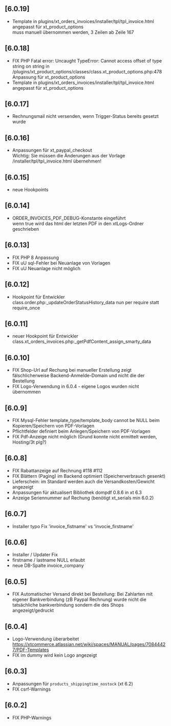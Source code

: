 ## [6.0.19]
- Template in plugins/xt_orders_invoices/installer/tpl/tpl_invoice.html angepasst für xt_product_options  
  muss manuell übernommen werden, 3 Zeilen ab Zeile 167

## [6.0.18]
- FIX PHP Fatal error:  Uncaught TypeError: Cannot access offset of type string on string in /plugins/xt_product_options/classes/class.xt_product_options.php:478  
  Anpassung für xt_product_options
- Template in plugins/xt_orders_invoices/installer/tpl/tpl_invoice.html angepasst für xt_product_options

## [6.0.17]
- Rechnungsmail nicht versenden, wenn Trigger-Status bereits gesetzt wurde 

## [6.0.16]
- Anpassungen für xt_paypal_checkout  
  Wichtig: Sie müssen die Änderungen aus der Vorlage /installer/tpl/tpl_invoice.html übernehmen!

## [6.0.15]
- neue Hookpoints

## [6.0.14]
- ORDER_INVOICES_PDF_DEBUG-Konstante eingeführt  
  wenn true wird das html der letzten PDF in den xtLogs-Ordner geschrieben

## [6.0.13]
- FIX PHP 8 Anpassung
- FIX uU sql-Fehler bei Neuanlage von Vorlagen
- FIX uU Neuanlage nicht möglich

## [6.0.12]
- Hookpoint für Entwickler class.order.php:_updateOrderStatusHistory_data nun per require statt require_once

## [6.0.11]
- neuer Hookpoint für Entwickler class.xt_orders_invoices.php:_getPdfContent_assign_smarty_data

## [6.0.10]
- FIX Shop-Url auf Rechung bei manueller Erstellung zeigt fälschlicherweise Backend-Anmelde-Domain und nicht die der Bestellung
- FIX Logo-Verwendung in 6.0.4 - eigene Logos wurden nicht übernommen

## [6.0.9]
- FIX Mysql-Fehler template_type/template_body cannot be NULL beim Kopieren/Speichern von PDF-Vorlagen
- Pflichtfelder definiert beim Anlegen/Speichern von PDF-Vorlagen
- FIX Pdf-Anzeige nicht möglich (Grund konnte nicht ermittelt werden, Hosting/3t plg?)

## [6.0.8]
- FIX Rabattanzeige auf Rechnung #118 #112
- FIX Blättern (Paging) im Backend optimiert (Speicherverbrauch gesenkt)
- Lieferschein: im Standard werden auch die Versandkosten/Gewicht angezeigt
- Anpassungen für aktualisert Bibliothek dompdf 0.8.6 in xt 6.3
- Anzeige Seriennummer auf Rechung (benötigt xt_serials min 6.0.2)
 
## [6.0.7]
- Installer typo Fix 'invoice_fistname' vs 'invocie_firstname'

## [6.0.6]
- Installer / Updater Fix
- firstname / lastname NULL erlaubt
- neue DB-Spalte invoice_company

## [6.0.5]
- FIX Automatischer Versand direkt bei Bestellung: Bei Zahlarten mit eigener Bankverbindung (zB Paypal Rechnung) wurde nicht die tatsächliche bankverbindung sondern die des Shops angezeigt/gedruckt

## [6.0.4]
- Logo-Verwendung überarbeitet https://xtcommerce.atlassian.net/wiki/spaces/MANUAL/pages/70844427/PDF-Templates
- FIX im dummy wird kein Logo angezeigt

## [6.0.3]
- Anpassungen für `products_shippingtime_nostock` (xt 6.2)
- FIX csrf-Warnings

## [6.0.2]
- FIX PHP-Warnings